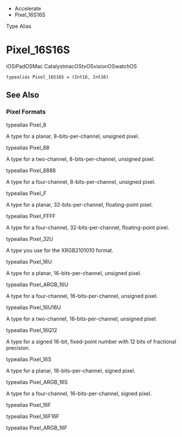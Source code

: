 

- Accelerate
-  Pixel_16S16S 

Type Alias

# Pixel_16S16S

iOSiPadOSMac CatalystmacOStvOSvisionOSwatchOS

``` source
typealias Pixel_16S16S = (Int16, Int16)
```

## See Also

### Pixel Formats

typealias Pixel_8

A type for a planar, 8-bits-per-channel, unsigned pixel.

typealias Pixel_88

A type for a two-channel, 8-bits-per-channel, unsigned pixel.

typealias Pixel_8888

A type for a four-channel, 8-bits-per-channel, unsigned pixel.

typealias Pixel_F

A type for a planar, 32-bits-per-channel, floating-point pixel.

typealias Pixel_FFFF

A type for a four-channel, 32-bits-per-channel, floating-point pixel.

typealias Pixel_32U

A type you use for the XRGB2101010 format.

typealias Pixel_16U

A type for a planar, 16-bits-per-channel, unsigned pixel.

typealias Pixel_ARGB_16U

A type for a four-channel, 16-bits-per-channel, unsigned pixel.

typealias Pixel_16U16U

A type for a two-channel, 16-bits-per-channel, unsigned pixel.

typealias Pixel_16Q12

A type for a signed 16-bit, fixed-point number with 12 bits of fractional precision.

typealias Pixel_16S

A type for a planar, 16-bits-per-channel, signed pixel.

typealias Pixel_ARGB_16S

A type for a four-channel, 16-bits-per-channel, signed pixel.

typealias Pixel_16F

typealias Pixel_16F16F

typealias Pixel_ARGB_16F

